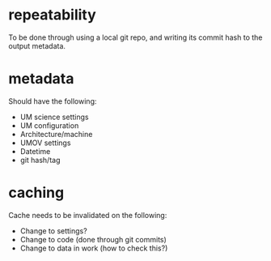 repeatability
=============

To be done through using a local git repo, and writing its commit hash to the output metadata.

metadata
========

Should have the following:

* UM science settings
* UM configuration 
* Architecture/machine
* UMOV settings
* Datetime
* git hash/tag

caching
=======

Cache needs to be invalidated on the following:

* Change to settings?
* Change to code (done through git commits)
* Change to data in work (how to check this?)
